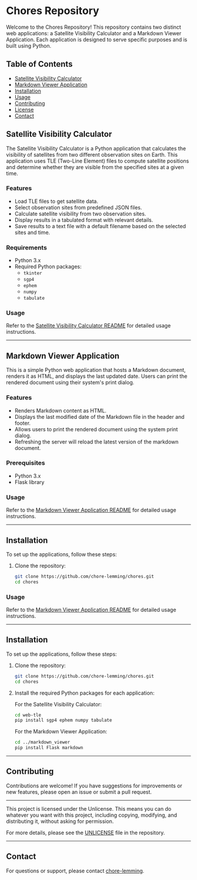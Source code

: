 # Chores Repository

Welcome to the Chores Repository! This repository contains two distinct web applications: a Satellite Visibility Calculator and a Markdown Viewer Application. Each application is designed to serve specific purposes and is built using Python.

## Table of Contents

- [Satellite Visibility Calculator](#satellite-visibility-calculator)
- [Markdown Viewer Application](#markdown-viewer-application)
- [Installation](#installation)
- [Usage](#usage)
- [Contributing](#contributing)
- [License](#license)
- [Contact](#contact)

## Satellite Visibility Calculator

The Satellite Visibility Calculator is a Python application that calculates the visibility of satellites from two different observation sites on Earth. This application uses TLE (Two-Line Element) files to compute satellite positions and determine whether they are visible from the specified sites at a given time.

### Features

- Load TLE files to get satellite data.
- Select observation sites from predefined JSON files.
- Calculate satellite visibility from two observation sites.
- Display results in a tabulated format with relevant details.
- Save results to a text file with a default filename based on the selected sites and time.

### Requirements

- Python 3.x
- Required Python packages:
  - `tkinter`
  - `sgp4`
  - `ephem`
  - `numpy`
  - `tabulate`

### Usage

Refer to the [Satellite Visibility Calculator README](web-tle/README.md) for detailed usage instructions.

---

## Markdown Viewer Application

This is a simple Python web application that hosts a Markdown document, renders it as HTML, and displays the last updated date. Users can print the rendered document using their system's print dialog.

### Features

- Renders Markdown content as HTML.
- Displays the last modified date of the Markdown file in the header and footer.
- Allows users to print the rendered document using the system print dialog.
- Refreshing the server will reload the latest version of the markdown document.

### Prerequisites

- Python 3.x
- Flask library

### Usage

Refer to the [Markdown Viewer Application README](markdown_viewer/README.md) for detailed usage instructions.

---

## Installation

To set up the applications, follow these steps:

1. Clone the repository:

   ```bash
   git clone https://github.com/chore-lemming/chores.git
   cd chores

### Usage

Refer to the [Markdown Viewer Application README](markdown_viewer/README.md) for detailed usage instructions.

---

## Installation

To set up the applications, follow these steps:

1. Clone the repository:

   ```bash
   git clone https://github.com/chore-lemming/chores.git
   cd chores
   ```

2. Install the required Python packages for each application:

   For the Satellite Visibility Calculator:

   ```bash
   cd web-tle
   pip install sgp4 ephem numpy tabulate
   ```

   For the Markdown Viewer Application:

   ```bash
   cd ../markdown_viewer
   pip install Flask markdown
   ```

---

## Contributing

Contributions are welcome! If you have suggestions for improvements or new features, please open an issue or submit a pull request.

---

This project is licensed under the Unlicense. This means you can do whatever you want with this project, including copying, modifying, and distributing it, without asking for permission. 

For more details, please see the [UNLICENSE](LICENSE) file in the repository.

---

## Contact

For questions or support, please contact [chore-lemming](https://github.com/chore-lemming).
